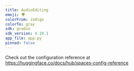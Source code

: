 ```yaml
---
title: AudioEditing
emoji: 🌍
colorFrom: indigo
colorTo: gray
sdk: gradio
sdk_version: 4.19.1
app_file: app.py
pinned: false
---
```


Check out the configuration reference at https://huggingface.co/docs/hub/spaces-config-reference
